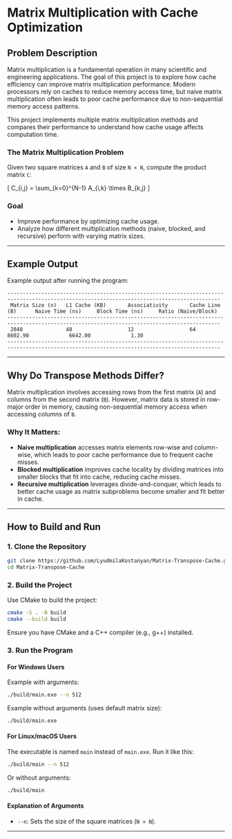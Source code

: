 # Matrix Multiplication with Cache Optimization

## Problem Description
Matrix multiplication is a fundamental operation in many scientific and engineering applications. The goal of this project is to explore how cache efficiency can improve matrix multiplication performance. Modern processors rely on caches to reduce memory access time, but naive matrix multiplication often leads to poor cache performance due to non-sequential memory access patterns.

This project implements multiple matrix multiplication methods and compares their performance to understand how cache usage affects computation time.

### The Matrix Multiplication Problem  
Given two square matrices `A` and `B` of size `N × N`, compute the product matrix `C`:

\[
C_{i,j} = \sum_{k=0}^{N-1} A_{i,k} \times B_{k,j}
\]

### Goal
- Improve performance by optimizing cache usage.
- Analyze how different multiplication methods (naive, blocked, and recursive) perform with varying matrix sizes.

---

## Example Output
Example output after running the program:
```
-------------------------------------------------------------------------------------------------------------------------------------------
 Matrix Size (n)   L1 Cache (KB)       Associativity       Cache Line (B)      Naive Time (ns)     Block Time (ns)     Ratio (Naive/Block) 
-------------------------------------------------------------------------------------------------------------------------------------------
 2048              48                  12                  64                  8602.90             6642.00             1.30
-------------------------------------------------------------------------------------------------------------------------------------------
```

---

## Why Do Transpose Methods Differ?
Matrix multiplication involves accessing rows from the first matrix (`A`) and columns from the second matrix (`B`). However, matrix data is stored in row-major order in memory, causing non-sequential memory access when accessing columns of `B`. 

### Why It Matters:
- **Naive multiplication** accesses matrix elements row-wise and column-wise, which leads to poor cache performance due to frequent cache misses.
- **Blocked multiplication** improves cache locality by dividing matrices into smaller blocks that fit into cache, reducing cache misses.
- **Recursive multiplication** leverages divide-and-conquer, which leads to better cache usage as matrix subproblems become smaller and fit better in cache.

---

## How to Build and Run

### 1. Clone the Repository
```bash
git clone https://github.com/LyudmilaKostanyan/Matrix-Transpose-Cache.git
cd Matrix-Transpose-Cache
```

### 2. Build the Project
Use CMake to build the project:
```bash
cmake -S . -B build
cmake --build build
```
Ensure you have CMake and a C++ compiler (e.g., g++) installed.

### 3. Run the Program

#### For Windows Users
Example with arguments:
```bash
./build/main.exe --n 512
```
Example without arguments (uses default matrix size):
```bash
./build/main.exe
```

#### For Linux/macOS Users
The executable is named `main` instead of `main.exe`. Run it like this:
```bash
./build/main --n 512
```
Or without arguments:
```bash
./build/main
```

#### Explanation of Arguments
- `--n`: Sets the size of the square matrices (`N × N`).

---
